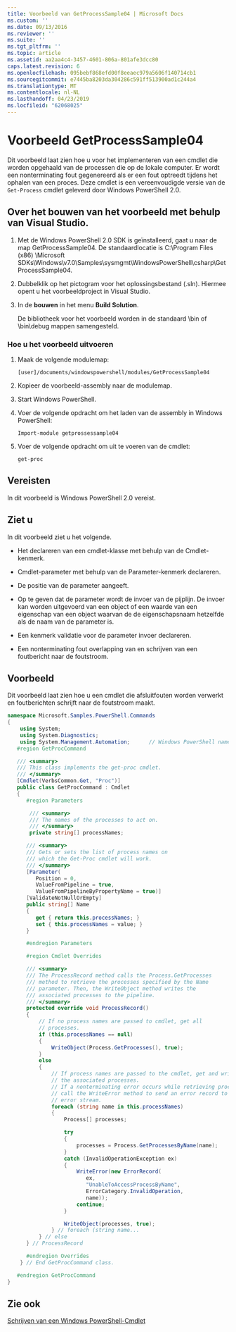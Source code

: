 ```yaml
---
title: Voorbeeld van GetProcessSample04 | Microsoft Docs
ms.custom: ''
ms.date: 09/13/2016
ms.reviewer: ''
ms.suite: ''
ms.tgt_pltfrm: ''
ms.topic: article
ms.assetid: aa2aa4c4-3457-4601-806a-801afe3dcc80
caps.latest.revision: 6
ms.openlocfilehash: 095bebf868efd00f8eeaec979a5606f140714cb1
ms.sourcegitcommit: e7445ba8203da304286c591ff513900ad1c244a4
ms.translationtype: MT
ms.contentlocale: nl-NL
ms.lasthandoff: 04/23/2019
ms.locfileid: "62068025"
---
```

# <a name="getprocesssample04-sample"></a>Voorbeeld GetProcessSample04

Dit voorbeeld laat zien hoe u voor het implementeren van een cmdlet die worden opgehaald van de processen die op de lokale computer. Er wordt een nonterminating fout gegenereerd als er een fout optreedt tijdens het ophalen van een proces. Deze cmdlet is een vereenvoudigde versie van de `Get-Process` cmdlet geleverd door Windows PowerShell 2.0.

## <a name="how-to-build-the-sample-using-visual-studio"></a>Over het bouwen van het voorbeeld met behulp van Visual Studio.

1. Met de Windows PowerShell 2.0 SDK is geïnstalleerd, gaat u naar de map GetProcessSample04. De standaardlocatie is C:\Program Files (x86) \Microsoft SDKs\Windows\v7.0\Samples\sysmgmt\WindowsPowerShell\csharp\GetProcessSample04.

2. Dubbelklik op het pictogram voor het oplossingsbestand (.sln). Hiermee opent u het voorbeeldproject in Visual Studio.

3. In de **bouwen** in het menu **Build Solution**.

    De bibliotheek voor het voorbeeld worden in de standaard \bin of \bin\debug mappen samengesteld.

### <a name="how-to-run-the-sample"></a>Hoe u het voorbeeld uitvoeren

1. Maak de volgende modulemap:

    `[user]/documents/windowspowershell/modules/GetProcessSample04`

2. Kopieer de voorbeeld-assembly naar de modulemap.

3. Start Windows PowerShell.

4. Voer de volgende opdracht om het laden van de assembly in Windows PowerShell:

    `Import-module getprossessample04`

5. Voer de volgende opdracht om uit te voeren van de cmdlet:

    `get-proc`

## <a name="requirements"></a>Vereisten

In dit voorbeeld is Windows PowerShell 2.0 vereist.

## <a name="demonstrates"></a>Ziet u

In dit voorbeeld ziet u het volgende.

- Het declareren van een cmdlet-klasse met behulp van de Cmdlet-kenmerk.

- Cmdlet-parameter met behulp van de Parameter-kenmerk declareren.

- De positie van de parameter aangeeft.

- Op te geven dat de parameter wordt de invoer van de pijplijn. De invoer kan worden uitgevoerd van een object of een waarde van een eigenschap van een object waarvan de de eigenschapsnaam hetzelfde als de naam van de parameter is.

- Een kenmerk validatie voor de parameter invoer declareren.

- Een nonterminating fout overlapping van en schrijven van een foutbericht naar de foutstroom.

## <a name="example"></a>Voorbeeld

Dit voorbeeld laat zien hoe u een cmdlet die afsluitfouten worden verwerkt en foutberichten schrijft naar de foutstroom maakt.

```csharp
namespace Microsoft.Samples.PowerShell.Commands
{
    using System;
    using System.Diagnostics;
    using System.Management.Automation;      // Windows PowerShell namespace.
   #region GetProcCommand

   /// <summary>
   /// This class implements the get-proc cmdlet.
   /// </summary>
   [Cmdlet(VerbsCommon.Get, "Proc")]
   public class GetProcCommand : Cmdlet
   {
      #region Parameters

       /// <summary>
       /// The names of the processes to act on.
       /// </summary>
       private string[] processNames;

      /// <summary>
      /// Gets or sets the list of process names on
      /// which the Get-Proc cmdlet will work.
      /// </summary>
      [Parameter(
         Position = 0,
         ValueFromPipeline = true,
         ValueFromPipelineByPropertyName = true)]
      [ValidateNotNullOrEmpty]
      public string[] Name
      {
         get { return this.processNames; }
         set { this.processNames = value; }
      }

      #endregion Parameters

      #region Cmdlet Overrides

      /// <summary>
      /// The ProcessRecord method calls the Process.GetProcesses
      /// method to retrieve the processes specified by the Name
      /// parameter. Then, the WriteObject method writes the
      /// associated processes to the pipeline.
      /// </summary>
      protected override void ProcessRecord()
      {
          // If no process names are passed to cmdlet, get all
          // processes.
          if (this.processNames == null)
          {
              WriteObject(Process.GetProcesses(), true);
          }
          else
          {
              // If process names are passed to the cmdlet, get and write
              // the associated processes.
              // If a nonterminating error occurs while retrieving processes,
              // call the WriteError method to send an error record to the
              // error stream.
              foreach (string name in this.processNames)
              {
                  Process[] processes;

                  try
                  {
                      processes = Process.GetProcessesByName(name);
                  }
                  catch (InvalidOperationException ex)
                  {
                      WriteError(new ErrorRecord(
                         ex,
                         "UnableToAccessProcessByName",
                         ErrorCategory.InvalidOperation,
                         name));
                      continue;
                  }

                  WriteObject(processes, true);
              } // foreach (string name...
          } // else
      } // ProcessRecord

      #endregion Overrides
    } // End GetProcCommand class.

   #endregion GetProcCommand
}
```

## <a name="see-also"></a>Zie ook

[Schrijven van een Windows PowerShell-Cmdlet](./writing-a-windows-powershell-cmdlet.md)
